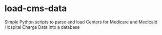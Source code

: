 load-cms-data
=============

Simple Python scripts to parse and load Centers for Medicare and Medicaid Hospital Charge Data into a database
